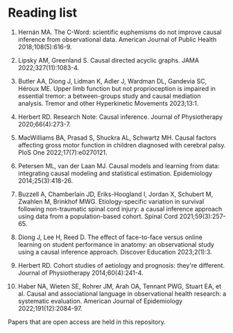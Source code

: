 # Reading list

1. Hernán MA. The C-Word: scientific euphemisms do not improve causal inference from observational data. American Journal of Public Health 2018;108(5):616-9.

2. Lipsky AM, Greenland S. Causal directed acyclic graphs. JAMA 2022;327(11):1083-4.

3. Butler AA, Diong J, Lidman K, Adler J, Wardman DL, Gandevia SC, Héroux ME. Upper limb function but not proprioception is impaired in essential tremor: a between-groups study and causal mediation analysis. Tremor and other Hyperkinetic Movements 2023;13:1.

4. Herbert RD. Research Note: Causal inference. Journal of Physiotherapy 2020;66(4):273-7.

5. MacWilliams BA, Prasad S, Shuckra AL, Schwartz MH. Causal factors affecting gross motor function in children diagnosed with cerebral palsy. PloS One 2022;17(7):e0270121.

6. Petersen ML, van der Laan MJ. Causal models and learning from data: integrating causal modeling and statistical estimation. Epidemiology 2014;25(3):418-26.

7. Buzzell A, Chamberlain JD, Eriks-Hoogland I, Jordan X, Schubert M, Zwahlen M, Brinkhof MWG. Etiology-specific variation in survival following non-traumatic spinal cord injury: a causal inference approach using data from a population-based cohort. Spinal Cord 2021;59(3):257-65.

8. Diong J, Lee H, Reed D. The effect of face-to-face versus online learning on student performance in anatomy: an observational study using a causal inference approach. Discover Education 2023;2(1):3.

9. Herbert RD. Cohort studies of aetiology and prognosis: they're different. Journal of Physiotherapy 2014;60(4):241-4.

10. Haber NA, Wieten SE, Rohrer JM, Arah OA, Tennant PWG, Stuart EA, et al. Causal and associational language in observational health research: a systematic evaluation. American Journal of Epidemiology 2022;191(12):2084-97.


Papers that are open access are held in this repository.
